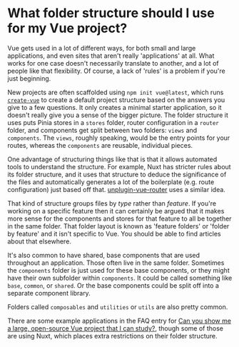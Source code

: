 # What folder structure should I use for my Vue project?

Vue gets used in a lot of different ways, for both small and large applications, and even sites that aren't really 'applications' at all. What works for one case doesn't necessarily translate to another, and a lot of people like that flexibility. Of course, a lack of 'rules' is a problem if you're just beginning.

New projects are often scaffolded using `npm init vue@latest`, which runs [`create-vue`](https://github.com/vuejs/create-vue/) to create a default project structure based on the answers you give to a few questions. It only creates a minimal starter application, so it doesn't really give you a sense of the bigger picture. The folder structure it uses puts Pinia stores in a `stores` folder, router configuration in a `router` folder, and components get split between two folders: `views` and `components`. The `views`, roughly speaking, would be the entry points for your routes, whereas the `components` are reusable, individual pieces.

One advantage of structuring things like that is that it allows automated tools to understand the structure. For example, Nuxt has stricter rules about its folder structure, and it uses that structure to deduce the significance of the files and automatically generates a lot of the boilerplate (e.g. route configuration) just based off that. [unplugin-vue-router](https://github.com/posva/unplugin-vue-router) uses a similar idea.

That kind of structure groups files by *type* rather than *feature*. If you're working on a specific feature then it can certainly be argued that it makes more sense for the components and stores for that feature to all be together in the same folder. That folder layout is known as 'feature folders' or 'folder by feature' and it isn't specific to Vue. You should be able to find articles about that elsewhere.

It's also common to have shared, base components that are used throughout an application. Those often live in the same folder. Sometimes the `components` folder is just used for these base components, or they might have their own subfolder within `components`. It could be called something like `base`, `common`, or `shared`. Or the base components could be split off into a separate component library.

Folders called `composables` and `utilities` or `utils` are also pretty common.

There are some example applications in the FAQ entry for [Can you show me a large, open-source Vue project that I can study?](/faq/large-example-applications.html), though some of those are using Nuxt, which places extra restrictions on their folder structure.

